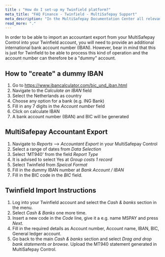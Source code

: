 ```yaml
---
title : "How do I set-up my Twinfield platform?"
meta_title: "FAQ Finance - Twinfield - MultiSafepay Support"
meta_description: "In the MultiSafepay Documentation Center all relevant information regarding our Plugins and API. As well as Support pages for Payment Method, Tools and General Questions. You can also find the contact details of our Support Team and Integration Team."
read_more: "."
---
```


In order to be able to import an accountant export from your MultiSafepay Control into your Twinfield account, you will need to provide an additional international bank account number (IBAN). However, bear in mind that this is just for Twinfield to be able to process this kind of operation and the account number can therefore be a "dummy" account. 

## How to "create" a dummy IBAN

1. Go to https://www.ibancalculator.com/bic_und_iban.html 
2. Navigate to the _Calculate an IBAN_ field
2. Select the Netherlands as country
3. Choose any option for a bank (e.g. ING Bank)
4. Fill in any 7 digits in the _Account number_ field
5. Click on calculate IBAN
6. A bank account number (IBAN) and BIC will be generated

## MultiSafepay Accountant Export

1. Navigate to _Reports_ --> _Accountant Export_ in your MultiSafepay Control
2. Select a range of dates from _Data Selection_
3. Select 'MT940' from the field _Report Type_
4. It is advised to select Yes at _Group costs 1 record_
5. Select Twinfield from _Speical Format_
6. Fill in the dummy IBAN number at _Bank Account / IBAN_
7. Fill in the BIC code in the _BIC_ field.

## Twinfield Import Instructions

1. Log into your Twinfield account and select the _Cash & banks_ section in the menu.
2. Select _Cash & Banks_ one more time.
3. Insert a new code in the _Code_ line, give it a e.g. name MSPAY and press _Next_.
4. Fill in the required details as Account number, Account name, IBAN, BIC, General ledger account.
5. Go back to the main _Cash & banks_ section and select _Drag and drop bank statements or browse_. Upload the MT940 statement generated in MultiSafepay Control. 